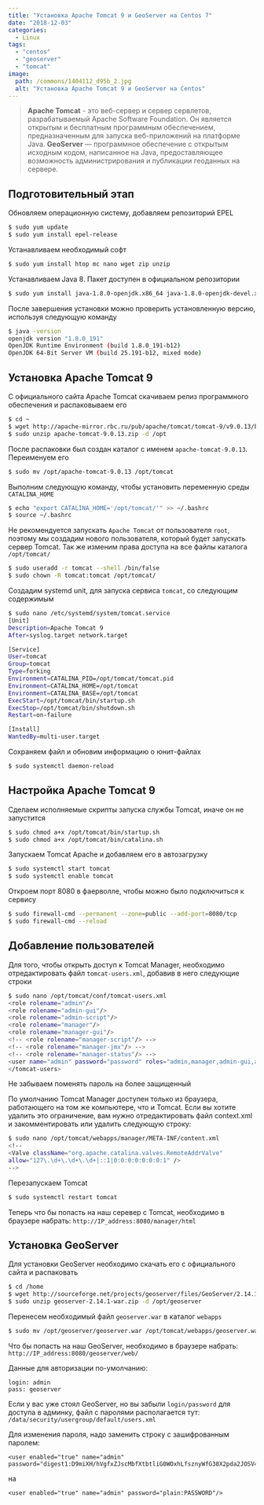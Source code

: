 ```yaml
---
title: "Установка Apache Tomcat 9 и GeoServer на Сentos 7"
date: "2018-12-03"
categories: 
  - Linux
tags: 
  - "centos"
  - "geoserver"
  - "tomcat"
image:
  path: /commons/1404112_d95b_2.jpg
  alt: "Установка Apache Tomcat 9 и GeoServer на Сentos"
---
```


> **Apache Tomcat** - это веб-сервер и сервер сервлетов, разрабатываемый Apache Software Foundation. Он является открытым и бесплатным программным обеспечением, предназначенным для запуска веб-приложений на платформе Java.
> **GeoServer** — программное обеспечение с открытым исходным кодом, написанное на Java, предоставляющее возможность администрирования и публикации геоданных на сервере.

## Подготовительный этап

Обновляем операционную систему, добавляем репозиторий EPEL

```sh
$ sudo yum update
$ sudo yum install epel-release
```

Устанавливаем необходимый софт

```sh
$ sudo yum install htop mc nano wget zip unzip
```

Устанавливаем Java 8. Пакет доступен в официальном репозитории

```sh
$ sudo yum install java-1.8.0-openjdk.x86_64 java-1.8.0-openjdk-devel.x86_64
```

После завершения установки можно проверить установленную версию, используя следующую команду

```sh
$ java -version
openjdk version "1.8.0_191"
OpenJDK Runtime Environment (build 1.8.0_191-b12)
OpenJDK 64-Bit Server VM (build 25.191-b12, mixed mode)
```

## Установка Apache Tomcat 9

С официального сайта Apache Tomcat скачиваем релиз программного обеспечения и распаковываем его

```sh
$ cd ~
$ wget http://apache-mirror.rbc.ru/pub/apache/tomcat/tomcat-9/v9.0.13/bin/apache-tomcat-9.0.13.zip
$ sudo unzip apache-tomcat-9.0.13.zip -d /opt
```

После распаковки был создан каталог с именем `apache-tomcat-9.0.13`. Переименуем его

```sh
$ sudo mv /opt/apache-tomcat-9.0.13 /opt/tomcat
```

Выполним следующую команду, чтобы установить переменную среды `CATALINA_HOME`

```sh
$ echo "export CATALINA_HOME='/opt/tomcat/'" >> ~/.bashrc
$ source ~/.bashrc
```

Не рекомендуется запускать `Apache Tomcat` от пользователя `root`, поэтому мы создадим нового пользователя, который будет запускать сервер Tomcat. Так же изменим права доступа на все файлы каталога `/opt/tomcat/`

```sh
$ sudo useradd -r tomcat --shell /bin/false
$ sudo chown -R tomcat:tomcat /opt/tomcat/
```

Создадим systemd unit, для запуска сервиса `tomcat`, со следующим содержимым

```sh
$ sudo nano /etc/systemd/system/tomcat.service
[Unit]
Description=Apache Tomcat 9
After=syslog.target network.target

[Service]
User=tomcat
Group=tomcat
Type=forking
Environment=CATALINA_PID=/opt/tomcat/tomcat.pid
Environment=CATALINA_HOME=/opt/tomcat
Environment=CATALINA_BASE=/opt/tomcat
ExecStart=/opt/tomcat/bin/startup.sh
ExecStop=/opt/tomcat/bin/shutdown.sh
Restart=on-failure

[Install] 
WantedBy=multi-user.target
```

Сохраняем файл и обновим информацию о юнит-файлах

```sh
$ sudo systemctl daemon-reload
```

## Настройка Apache Tomcat 9

Сделаем исполняемые скрипты запуска службы Tomcat, иначе он не запустится

```sh
$ sudo chmod a+x /opt/tomcat/bin/startup.sh
$ sudo chmod a+x /opt/tomcat/bin/catalina.sh
```

Запускаем Tomcat Apache и добавляем его в автозагрузку

```sh
$ sudo systemctl start tomcat
$ sudo systemctl enable tomcat
```

Откроем порт 8080 в фаерволле, чтобы можно было подключиться к сервису

```sh
$ sudo firewall-cmd --permanent --zone=public --add-port=8080/tcp
$ sudo firewall-cmd --reload
```

## Добавление пользователей

Для того, чтобы открыть доступ к Tomcat Manager, необходимо отредактировать файл `tomcat-users.xml`, добавив в него следующие строки

```sh
$ sudo nano /opt/tomcat/conf/tomcat-users.xml
<role rolename="admin"/>
<role rolename="admin-gui"/> 
<role rolename="admin-script"/>
<role rolename="manager"/>
<role rolename="manager-gui"/>
<!-- <role rolename="manager-script"/> -->
<!-- <role rolename="manager-jmx"/> -->
<!-- <role rolename="manager-status"/> -->
<user name="admin" password="password" roles="admin,manager,admin-gui,admin-script,manager-gui,manager-script,manager-jmx,manager-status" />
</tomcat-users>
```

Не забываем поменять пароль на более защищенный

По умолчанию Tomcat Manager доступен только из браузера, работающего на том же компьютере, что и Tomcat. Если вы хотите удалить это ограничение, вам нужно отредактировать файл context.xml и закомментировать или удалить следующую строку:

```sh
$ sudo nano /opt/tomcat/webapps/manager/META-INF/content.xml
<!--
<Valve className="org.apache.catalina.valves.RemoteAddrValve"
allow="127\.\d+\.\d+\.\d+|::1|0:0:0:0:0:0:0:1" />
-->
```

Перезапускаем Tomcat

```sh
$ sudo systemctl restart tomcat
```

Теперь что бы попасть на наш серевер с Tomcat, необходимо в браузере набрать: `http://IP_address:8080/manager/html`

## Установка GeoServer

Для установки GeoServer необходимо скачать его с официального сайта и распаковать

```sh
$ cd /home
$ wget http://sourceforge.net/projects/geoserver/files/GeoServer/2.14.1/geoserver-2.14.1-war.zip
$ sudo unzip geoserver-2.14.1-war.zip -d /opt/geoserver
```

Перенесем необходимый файл `geoserver.war` в каталог `webapps`

```sh
$ sudo mv /opt/geoserver/geoserver.war /opt/tomcat/webapps/geoserver.war
```

Что бы попасть на наш GeoServer, необходимо в браузере набрать:  
`http://IP_address:8080/geoserver/web/`

Данные для авторизации по-умолчанию:

```
login: admin
pass: geoserver
```

Если у вас уже стоял GeoServer, но вы забыли `login/password` для доступа в админку, файл с паролями располагается тут:  
`/data/security/usergroup/default/users.xml`

Для изменения пароля, надо заменить строку с зашифрованным паролем:

```
<user enabled="true" name="admin"
password="digest1:D9miXH/hVgfxZJscMbfXtbtliG0WOxhLfsznyWfG38X2pda2JOSV4POi55PQI4tw"/>
```

на

```
<user enabled="true" name="admin" password="plain:PASSWORD"/>
```